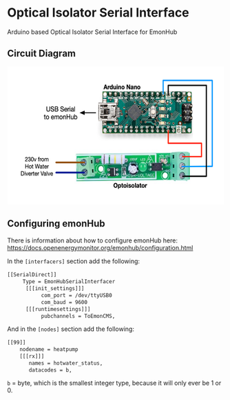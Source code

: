 # Optical Isolator Serial Interface
Arduino based Optical Isolator Serial Interface for EmonHub

Circuit Diagram
---------------

<img src="https://github.com/njh/OpticalIsolatorSerialInterface/blob/main/docs/dhw_diagram.png?raw=true" width="574" height="319" alt="Circuit Diagram with Optical Isolator board and Arduino Nano" />

Configuring emonHub
-------------------

There is information about how to configure emonHub here:
https://docs.openenergymonitor.org/emonhub/configuration.html

In the `[interfacers]` section add the following:

```
[[SerialDirect]]
     Type = EmonHubSerialInterfacer
      [[[init_settings]]]
           com_port = /dev/ttyUSB0
           com_baud = 9600
      [[[runtimesettings]]]
           pubchannels = ToEmonCMS,
```

And in the `[nodes]` section add the following:
```
[[99]]
    nodename = heatpump
    [[[rx]]]
       names = hotwater_status,
       datacodes = b,
```

`b` = byte, which is the smallest integer type, because it will only ever be 1 or 0.
